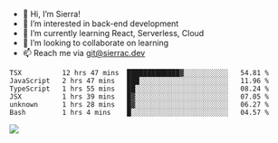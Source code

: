 - 👋 Hi, I’m Sierra!
- 👀 I’m interested in back-end development
- 🌱 I’m currently learning React, Serverless, Cloud
- 💞️ I’m looking to collaborate on learning
- 📫 Reach me via git@sierrac.dev

<!--START_SECTION:waka-->

```text
TSX          12 hrs 47 mins  █████████████▓░░░░░░░░░░░   54.81 %
JavaScript   2 hrs 47 mins   ███░░░░░░░░░░░░░░░░░░░░░░   11.96 %
TypeScript   1 hrs 55 mins   ██░░░░░░░░░░░░░░░░░░░░░░░   08.24 %
JSX          1 hrs 39 mins   █▓░░░░░░░░░░░░░░░░░░░░░░░   07.05 %
unknown      1 hrs 28 mins   █▓░░░░░░░░░░░░░░░░░░░░░░░   06.27 %
Bash         1 hrs 4 mins    █░░░░░░░░░░░░░░░░░░░░░░░░   04.57 %
```

<!--END_SECTION:waka-->


![](https://hit.yhype.me/github/profile?user_id=7351311)
